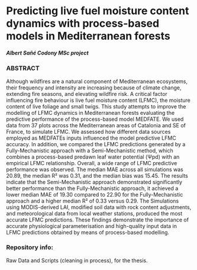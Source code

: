 # Predicting live fuel moisture content dynamics with process-based models in Mediterranean forests

##### Albert Sañé Codony MSc project

### ABSTRACT 

Although wildfires are a natural component of Mediterranean ecosystems, their frequency and intensity are increasing because of climate change, extending fire seasons, and elevating wildfire risk. A critical factor influencing fire behaviour is live fuel moisture content (LFMC), the moisture content of live foliage and small twigs. This study attempts to improve the modelling of LFMC dynamics in Mediterranean forests evaluating the predictive performance of the process-based model MEDFATE. We used data from 37 plots across the Mediterranean areas of Catalonia and SE of France, to simulate LFMC. We assessed how different data sources employed as MEDFATEs inputs influenced the model predictive LFMC accuracy. In addition, we compared the LFMC predictions generated by a Fully-Mechanistic approach with a Semi-Mechanistic method, which combines a process-based predawn leaf water potential (Ψpd) with an empirical LFMC relationship. Overall, a wide range of LFMC predictive performance was observed. The median MAE across all simulations was 20.89, the median R² was 0.31, and the median bias was 15.45. The results indicate that the Semi-Mechanistic approach demonstrated significantly better performance than the Fully-Mechanistic approach, it achieved a lower median MAE of 19.30 compared to 22.90 for the Fully-Mechanistic approach and a higher median R² of 0.33 versus 0.29. The Simulations using MODIS-derived LAI, modified soil data with rock content adjustments, and meteorological data from local weather stations, produced the most accurate LFMC predictions. These findings demonstrate the importance of accurate physiological parameterisation and high-quality input data in LFMC predictions obtained by means of process-based modelling.

### Repository info:

Raw Data and Scripts (cleaning in process), for the thesis.
